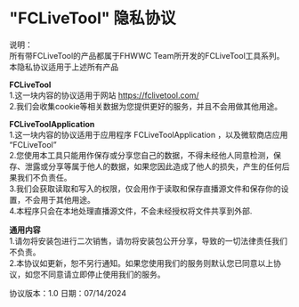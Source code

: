 # "FCLiveTool" 隐私协议
  
    
说明：  
所有带FCLiveTool的产品都属于FHWWC Team所开发的FCLiveTool工具系列。  
本隐私协议适用于上述所有产品  
  
  
**FCLiveTool**  
1.这一块内容的协议适用于网站 https://fclivetool.com/  
2.我们会收集cookie等相关数据为您提供更好的服务，并且不会用做其他用途。
  
**FCLiveToolApplication**  
1.这一块内容的协议适用于应用程序 FCLiveToolApplication ，以及微软商店应用 “FCLiveTool”  
2.您使用本工具只能用作保存或分享您自己的数据，不得未经他人同意检测，保存、泄露或分享等属于他人的数据，如果您因此造成了他人的损失，产生的任何后果我们不负责任。  
3.我们会获取读取和写入的权限，仅会用作于读取和保存直播源文件和保存你的设置，不会用于其他用途。  
4.本程序只会在本地处理直播源文件，不会未经授权将文件共享到外部.  
  
**通用内容**  
1.请勿将安装包进行二次销售，请勿将安装包公开分享，导致的一切法律责任我们不负责。  
2.本协议如更新，恕不另行通知。如果您使用我们的服务则默认您已同意以上协议，如您不同意请立即停止使用我们的服务。  
  
  
协议版本：1.0   日期：07/14/2024 
